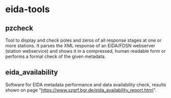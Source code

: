 # eida-tools

## pzcheck

Tool to display and check poles and zeros of all response stages at one or
more stations. It parses the XML response of an EIDA/FDSN webserver
(station webservice) and shows it in a compressed, human readable form
or performs a formal check of the given metadata.


## eida_availability

Software for EIDA metadata performance and data availability check, results
shown on page "https://www.szgrf.bgr.de/eida_availability_report.html".
